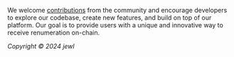 
We welcome [contributions](https://github.com/jewl-app/.github/blob/main/CONTRIBUTING.md) from the community and encourage developers to explore our codebase, create new features, and build on top of our platform. Our goal is to provide users with a unique and innovative way to receive renumeration on-chain.

*Copyright © 2024 jewl*
